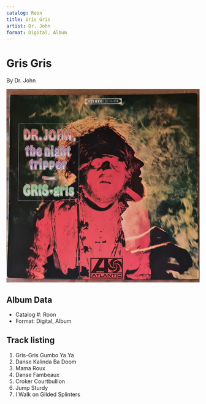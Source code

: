 ```yaml
---
catalog: Roon
title: Gris Gris
artist: Dr. John
format: Digital, Album
---
```


# Gris Gris

By Dr. John

![](../../assets/albumcovers/Dr_John-Gris_Gris.png)

## Album Data

- Catalog #: Roon
- Format: Digital, Album


## Track listing


1. Gris-Gris Gumbo Ya Ya
2. Danse Kalinda Ba Doom
3. Mama Roux
4. Danse Fambeaux
5. Croker Courtbullion
6. Jump Sturdy
7. I Walk on Gilded Splinters

